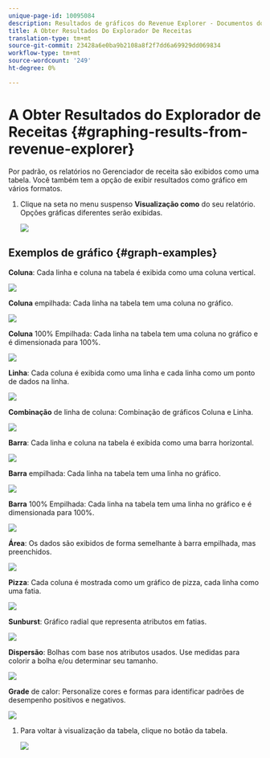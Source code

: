 ```yaml
---
unique-page-id: 10095084
description: Resultados de gráficos do Revenue Explorer - Documentos do Marketing - Documentação do produto
title: A Obter Resultados Do Explorador De Receitas
translation-type: tm+mt
source-git-commit: 23428a6e0ba9b2108a8f2f7dd6a69929dd069834
workflow-type: tm+mt
source-wordcount: '249'
ht-degree: 0%

---
```



# A Obter Resultados do Explorador de Receitas {#graphing-results-from-revenue-explorer}

Por padrão, os relatórios no Gerenciador de receita são exibidos como uma tabela. Você também tem a opção de exibir resultados como gráfico em vários formatos.

1. Clique na seta no menu suspenso **Visualização como** do seu relatório. Opções gráficas diferentes serão exibidas.

   ![](assets/one-1.png)

## Exemplos de gráfico {#graph-examples}

**Coluna**: Cada linha e coluna na tabela é exibida como uma coluna vertical.

![](assets/column.png)

**Coluna** empilhada: Cada linha na tabela tem uma coluna no gráfico.

![](assets/stacked-column.png)

**Coluna** 100% Empilhada: Cada linha na tabela tem uma coluna no gráfico e é dimensionada para 100%.

![](assets/100-stacked-column.png)

**Linha**: Cada coluna é exibida como uma linha e cada linha como um ponto de dados na linha.

![](assets/line.png)

**Combinação** de linha de coluna: Combinação de gráficos Coluna e Linha.

![](assets/column-line-combo.png)

**Barra**: Cada linha e coluna na tabela é exibida como uma barra horizontal.

![](assets/bar.png)

**Barra** empilhada: Cada linha na tabela tem uma linha no gráfico.

![](assets/stacked-bar.png)

**Barra** 100% Empilhada: Cada linha na tabela tem uma linha no gráfico e é dimensionada para 100%.

![](assets/100-stacked-bar.png)

**Área**: Os dados são exibidos de forma semelhante à barra empilhada, mas preenchidos.

![](assets/area.png)

**Pizza**: Cada coluna é mostrada como um gráfico de pizza, cada linha como uma fatia.

![](assets/pie.png)

**Sunburst**: Gráfico radial que representa atributos em fatias.

![](assets/sunburst.png)

**Dispersão**: Bolhas com base nos atributos usados. Use medidas para colorir a bolha e/ou determinar seu tamanho.

![](assets/scatter.png)

**Grade** de calor: Personalize cores e formas para identificar padrões de desempenho positivos e negativos.

![](assets/heat-grid.png)

1. Para voltar à visualização da tabela, clique no botão da tabela.

   ![](assets/two-1.png)

